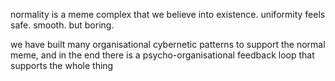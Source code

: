 normality is a meme complex that we believe into existence. uniformity feels safe. smooth. but boring.

we have built many organisational cybernetic patterns to support the normal meme, and in the end there is a psycho-organisational feedback loop that supports the whole thing

